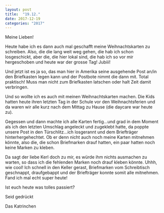 ```yaml
---
layout: post
title:  "19.12."
date: 2017-12-19
categories: "2017"
---
```

Meine Lieben!


Heute habe ich es dann auch mal geschafft meine Weihnachtskarten zu schreiben. Also, die die lang weit weg gehen, die hab ich schon losgeschickt, aber die, die hier lokal sind, die hab ich so vor mir hergeschoben und heute war der grosse Tag! Jubiii!

Und jetzt ist es ja so, das man hier in Amerika seine ausgehende Post an/in den Briefkasten legen kann und der Postbote nimmt die dann mit. Total praktisch! Muss man nicht zum Briefkasten latschen oder halt Zeit damit verbringen.

Und so wollte ich es auch mit meinen Weihnachtskarten machen. Die Kids hatten heute ihren letzten Tag in der Schule vor den Weihnachtsferien und da waren wir alle kurz nach dem Mittag zu Hause (die daycare war heute zu).

Gegessen und dann machte ich alle Karten fertig…und grad in dem Moment als ich den letzten Umschlag angeleckt und zugeklebt hatte, da poppte unsere Post in den Türschlitz…ich losgerannt und dem Briefträger hinterhergehechtet. Ob er denn nicht auch noch meine Karten mitnehmen könnte, also die, die schon Briefmarken drauf hatten, ein paar hatten noch keine Marken zu kleben. 

Da sagt der liebe Kerl doch zu mir, es würde ihm nichts ausmachen zu warten, so dass ich die fehlenden Marken noch drauf kleben könnte. Uhhh, wie cool! Ich schnell in den Keller gerast, Briefmarken vom Schreibtisch geschnappt, draufgebappt und der Briefträger konnte somit alle mitnehmen. Fand ich mal echt super heute! 

Ist euch heute was tolles passiert?

Seid gedrückt

Das Katrinchen

